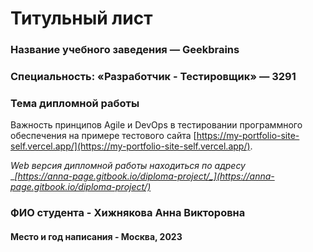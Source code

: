# Титульный лист

### Название учебного заведения — Geekbrains

### Специальность: «Разработчик - Тестировщик» — 3291

### Тема дипломной работы

Важность принципов Agile и DevOps в тестировании программного обеспечения на примере тестового сайта [https://my-portfolio-site-self.vercel.app/](https://my-portfolio-site-self.vercel.app/).



_Web версия дипломной работы находиться по адресу_\
__[_https://anna-page.gitbook.io/diploma-project/_](https://anna-page.gitbook.io/diploma-project/)__

### ФИО студента - Хижнякова Анна Викторовна

#### Место и год написания - Москва, 2023

